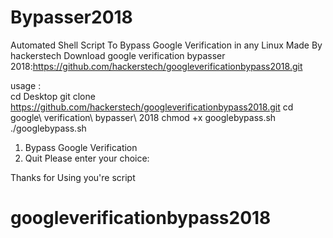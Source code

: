 # Bypasser2018
Automated Shell Script To Bypass Google Verification in any Linux 
Made By hackerstech
Download google verification bypasser 2018:https://github.com/hackerstech/googleverificationbypass2018.git

usage :   
cd Desktop  git clone https://github.com/hackerstech/googleverificationbypass2018.git
cd google\ verification\ bypasser\ 2018
chmod +x googlebypass.sh  
./googlebypass.sh

1) Bypass Google Verification 
2) Quit
Please enter your choice: 



Thanks for Using you're script 
# googleverificationbypass2018
